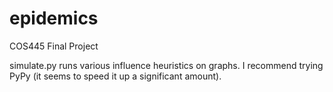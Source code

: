 epidemics
=========

COS445 Final Project

simulate.py runs various influence heuristics on graphs.  I recommend trying
PyPy (it seems to speed it up a significant amount).
